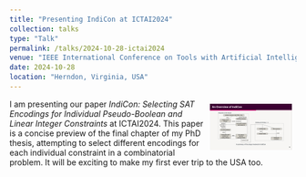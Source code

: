 ```yaml
---
title: "Presenting IndiCon at ICTAI2024"
collection: talks
type: "Talk"
permalink: /talks/2024-10-28-ictai2024
venue: "IEEE International Conference on Tools with Artificial Intelligence"
date: 2024-10-28
location: "Herndon, Virginia, USA"
---
```


<img style="float: right; padding: 1ex;" src="/images/thumb-ictai2024.png" alt="Thumbnail from
presentation slides" />I am presenting our paper *IndiCon: Selecting SAT Encodings for Individual
Pseudo-Boolean and Linear Integer Constraints* at ICTAI2024.  This paper is a concise preview of the
final chapter of my PhD thesis, attempting to select different encodings for each individual
constraint in a combinatorial problem.  It will be exciting to make my first ever trip to the USA
too.



